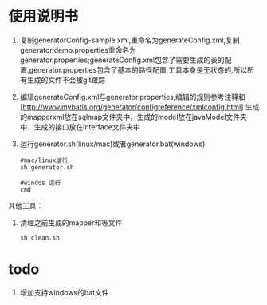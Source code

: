 # 使用说明书
1. 复制generatorConfig-sample.xml,重命名为generateConfig.xml,复制generator.demo.properties重命名为
generator.properties;generateConfig.xml包含了需要生成的表的配置,generator.properties包含了基本的路径配置,工具本身是无状态的,所以所有生成的文件不会被git跟踪

2. 编辑generateConfig.xml与generator.properties,编辑的规则参考注释和[http://www.mybatis.org/generator/configreference/xmlconfig.html]
生成的mapperxml放在sqlmap文件夹中，生成的model放在javaModel文件夹中，生成的接口放在interface文件夹中

3. 运行generator.sh(linux/mac)或者generator.bat(windows)

   ```
   #mac/linux运行
   sh generator.sh
   ```
   ```
   #windos 运行
   cmd 
   ```

其他工具：
1. 清理之前生成的mapper和等文件
   ```
   sh clean.sh
   ```

   
# todo
1. 增加支持windows的bat文件